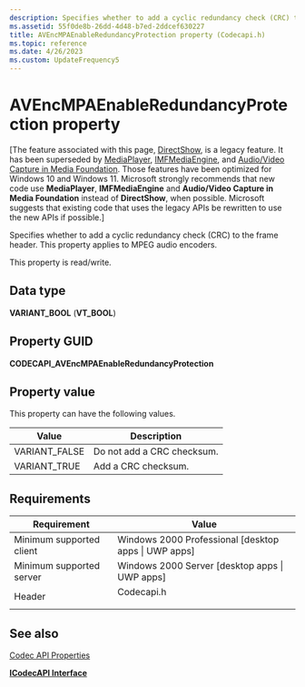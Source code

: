 ```yaml
---
description: Specifies whether to add a cyclic redundancy check (CRC) to the frame header. This property applies to MPEG audio encoders.
ms.assetid: 55f0de8b-26dd-4d48-b7ed-2ddcef630227
title: AVEncMPAEnableRedundancyProtection property (Codecapi.h)
ms.topic: reference
ms.date: 4/26/2023
ms.custom: UpdateFrequency5
---
```


# AVEncMPAEnableRedundancyProtection property

\[The feature associated with this page, [DirectShow](/windows/win32/directshow/directshow), is a legacy feature. It has been superseded by [MediaPlayer](/uwp/api/Windows.Media.Playback.MediaPlayer), [IMFMediaEngine](/windows/win32/api/mfmediaengine/nn-mfmediaengine-imfmediaengine), and [Audio/Video Capture in Media Foundation](windows/win32/medfound/audio-video-capture-in-media-foundation). Those features have been optimized for Windows 10 and Windows 11. Microsoft strongly recommends that new code use **MediaPlayer**, **IMFMediaEngine** and **Audio/Video Capture in Media Foundation** instead of **DirectShow**, when possible. Microsoft suggests that existing code that uses the legacy APIs be rewritten to use the new APIs if possible.\]

Specifies whether to add a cyclic redundancy check (CRC) to the frame header. This property applies to MPEG audio encoders.

This property is read/write.

## Data type

**VARIANT\_BOOL** (**VT\_BOOL**)

## Property GUID

**CODECAPI\_AVEncMPAEnableRedundancyProtection**

## Property value

This property can have the following values.



| Value          | Description                |
|----------------|----------------------------|
| VARIANT\_FALSE | Do not add a CRC checksum. |
| VARIANT\_TRUE  | Add a CRC checksum.        |



 

## Requirements



| Requirement | Value |
|-------------------------------------|---------------------------------------------------------------------------------------|
| Minimum supported client<br/> | Windows 2000 Professional \[desktop apps \| UWP apps\]<br/>                     |
| Minimum supported server<br/> | Windows 2000 Server \[desktop apps \| UWP apps\]<br/>                           |
| Header<br/>                   | <dl> <dt>Codecapi.h</dt> </dl> |



## See also

<dl> <dt>

[Codec API Properties](codec-api-properties.md)
</dt> <dt>

[**ICodecAPI Interface**](/windows/desktop/api/Strmif/nn-strmif-icodecapi)
</dt> </dl>

 

 




